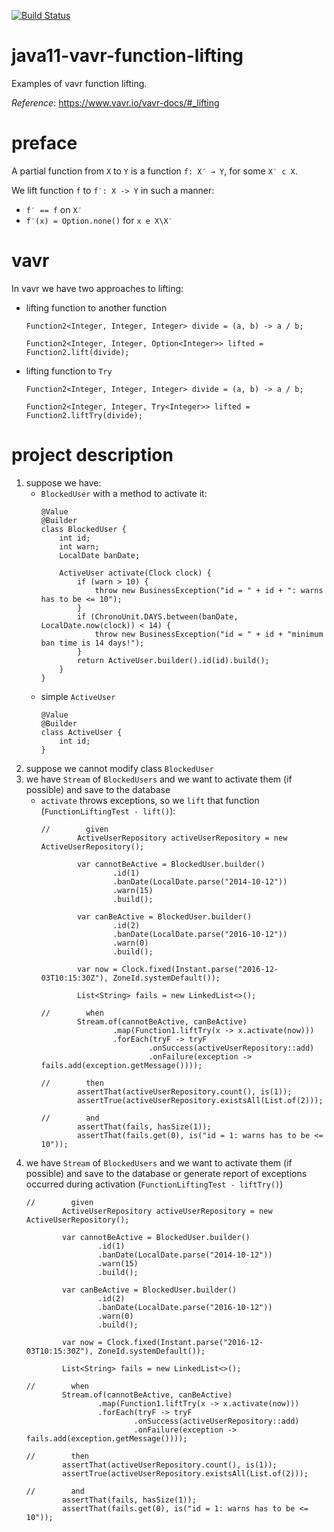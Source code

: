 [![Build Status](https://travis-ci.com/mtumilowicz/java11-vavr-function-lifting.svg?branch=master)](https://travis-ci.com/mtumilowicz/java11-vavr-function-lifting)

# java11-vavr-function-lifting
Examples of vavr function lifting.

_Reference_: https://www.vavr.io/vavr-docs/#_lifting

# preface
A partial function from `X` to `Y` is a function `f: X′ → Y`, 
for some `X′ c X`.

We lift function `f` to `f′: X -> Y` in such a manner:
* `f′ == f` on `X′`
* `f′(x) = Option.none()` for `x e X\X′`

# vavr
In vavr we have two approaches to lifting:
* lifting function to another function
    ```
    Function2<Integer, Integer, Integer> divide = (a, b) -> a / b;
    
    Function2<Integer, Integer, Option<Integer>> lifted = Function2.lift(divide);
    ```
* lifting function to `Try`
    ```
    Function2<Integer, Integer, Integer> divide = (a, b) -> a / b;
    
    Function2<Integer, Integer, Try<Integer>> lifted = Function2.liftTry(divide);
    ```

# project description
1. suppose we have:
    * `BlockedUser` with a method to activate it:
        ```
        @Value
        @Builder
        class BlockedUser {
            int id;
            int warn;
            LocalDate banDate;
            
            ActiveUser activate(Clock clock) {
                if (warn > 10) {
                    throw new BusinessException("id = " + id + ": warns has to be <= 10");
                }
                if (ChronoUnit.DAYS.between(banDate, LocalDate.now(clock)) < 14) {
                    throw new BusinessException("id = " + id + "minimum ban time is 14 days!");
                }
                return ActiveUser.builder().id(id).build();
            }
        }
        ```
    * simple `ActiveUser`
        ```
        @Value
        @Builder
        class ActiveUser {
            int id;
        }
        ```
1. suppose we cannot modify class `BlockedUser`
1. we have `Stream` of `BlockedUsers` and 
we want to activate them (if possible) and save 
to the database
    * `activate` throws exceptions, so we `lift` that 
    function (`FunctionLiftingTest - lift()`):
        ```
        //        given
                ActiveUserRepository activeUserRepository = new ActiveUserRepository();
        
                var cannotBeActive = BlockedUser.builder()
                        .id(1)
                        .banDate(LocalDate.parse("2014-10-12"))
                        .warn(15)
                        .build();
        
                var canBeActive = BlockedUser.builder()
                        .id(2)
                        .banDate(LocalDate.parse("2016-10-12"))
                        .warn(0)
                        .build();
        
                var now = Clock.fixed(Instant.parse("2016-12-03T10:15:30Z"), ZoneId.systemDefault());
        
                List<String> fails = new LinkedList<>();
        
        //        when
                Stream.of(cannotBeActive, canBeActive)
                        .map(Function1.liftTry(x -> x.activate(now)))
                        .forEach(tryF -> tryF
                                .onSuccess(activeUserRepository::add)
                                .onFailure(exception -> fails.add(exception.getMessage())));
        
        //        then
                assertThat(activeUserRepository.count(), is(1));
                assertTrue(activeUserRepository.existsAll(List.of(2)));
        
        //        and
                assertThat(fails, hasSize(1));
                assertThat(fails.get(0), is("id = 1: warns has to be <= 10"));
        ```
1. we have `Stream` of `BlockedUsers` and 
   we want to activate them (if possible) and save 
   to the database or generate report of exceptions
   occurred during activation (`FunctionLiftingTest - liftTry()`)
   ```
   //        given
           ActiveUserRepository activeUserRepository = new ActiveUserRepository();
   
           var cannotBeActive = BlockedUser.builder()
                   .id(1)
                   .banDate(LocalDate.parse("2014-10-12"))
                   .warn(15)
                   .build();
   
           var canBeActive = BlockedUser.builder()
                   .id(2)
                   .banDate(LocalDate.parse("2016-10-12"))
                   .warn(0)
                   .build();
   
           var now = Clock.fixed(Instant.parse("2016-12-03T10:15:30Z"), ZoneId.systemDefault());
   
           List<String> fails = new LinkedList<>();
   
   //        when
           Stream.of(cannotBeActive, canBeActive)
                   .map(Function1.liftTry(x -> x.activate(now)))
                   .forEach(tryF -> tryF
                           .onSuccess(activeUserRepository::add)
                           .onFailure(exception -> fails.add(exception.getMessage())));
   
   //        then
           assertThat(activeUserRepository.count(), is(1));
           assertTrue(activeUserRepository.existsAll(List.of(2)));
   
   //        and
           assertThat(fails, hasSize(1));
           assertThat(fails.get(0), is("id = 1: warns has to be <= 10"));
   ```
   